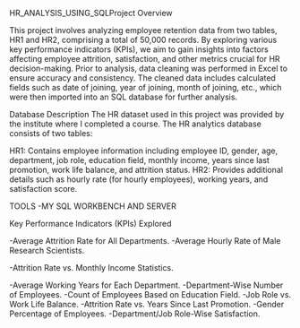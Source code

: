 HR_ANALYSIS_USING_SQLProject Overview

This project involves analyzing employee retention data from two tables, HR1 and HR2, comprising a total of 50,000 records. By exploring various key performance indicators (KPIs), we aim to gain insights into factors affecting employee attrition, satisfaction, and other metrics crucial for HR decision-making.
 Prior to analysis, data cleaning was performed in Excel to ensure accuracy and consistency. The cleaned data includes calculated fields such as date of joining, year of joining, month of joining, etc., which were then imported into an SQL database for further analysis.

Database Description
The HR dataset used in this project was provided by the institute where I completed a course.
The HR analytics database consists of two tables:

HR1: Contains employee information including employee ID, gender, age, department, job role, education field, monthly income, years since last promotion, work life balance, and attrition status.
HR2: Provides additional details such as hourly rate (for hourly employees), working years, and satisfaction score.

TOOLS -MY SQL WORKBENCH AND SERVER


Key Performance Indicators (KPIs) Explored

-Average Attrition Rate for All Departments.
-Average Hourly Rate of Male Research Scientists.

-Attrition Rate vs. Monthly Income Statistics.

-Average Working Years for Each Department.
-Department-Wise Number of Employees.
-Count of Employees Based on Education Field.
-Job Role vs. Work Life Balance.
-Attrition Rate vs. Years Since Last Promotion.
-Gender Percentage of Employees.
-Department/Job Role-Wise Satisfaction.

